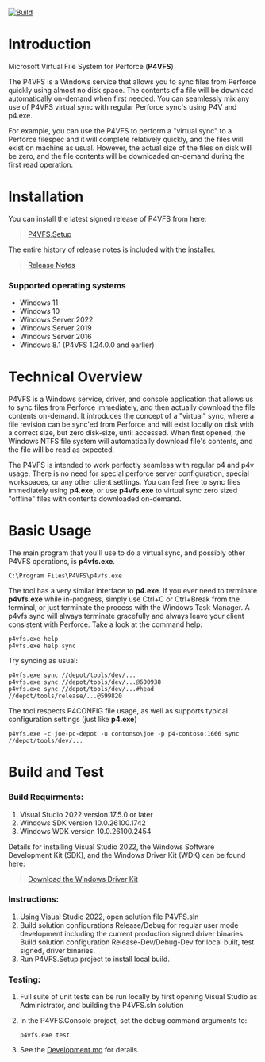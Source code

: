 [![Build](https://github.com/microsoft/p4vfs/actions/workflows/p4vfs-verify.yml/badge.svg)](https://github.com/microsoft/p4vfs/actions/workflows/p4vfs-verify.yml)

# Introduction 
Microsoft Virtual File System for Perforce (**P4VFS**)

The P4VFS is a Windows service that allows you to sync files from Perforce quickly using almost no disk space. The contents of a file will be download automatically on-demand when first needed. You can seamlessly mix any use of P4VFS virtual sync with regular Perforce sync's using P4V and p4.exe.

For example, you can use the P4VFS to perform a "virtual sync" to a Perforce filespec and it will complete relatively quickly, and the files will exist on machine as usual. However, the actual size of the files on disk will be zero, and the file contents will be downloaded on-demand during the first read operation.

# Installation
You can install the latest signed release of P4VFS from here:
> [P4VFS.Setup](https://github.com/microsoft/p4vfs/releases/download/v1.28.3.0/P4VFS.Setup-1.28.3.0.exe)

The entire history of release notes is included with the installer.
> [Release Notes](https://github.com/microsoft/p4vfs/blob/main/source/P4VFS.Console/P4VFS.Notes.txt)

### Supported operating systems
* Windows 11
* Windows 10
* Windows Server 2022 
* Windows Server 2019
* Windows Server 2016
* Windows 8.1 (P4VFS 1.24.0.0 and earlier)

# Technical Overview
P4VFS is a Windows service, driver, and console application that allows us to sync files from Perforce immediately, and then actually download the file contents on-demand. It introduces the concept of a "virtual" sync, where a file revision can be sync'ed from Perforce and will exist locally on disk with a correct size, but zero disk-size, until accessed. When first opened, the Windows NTFS file system will automatically download file's contents, and the file will be read as expected.

The P4VFS is intended to work perfectly seamless with regular p4 and p4v usage. There is no need for special perforce server configuration, special workspaces, or any other client settings. You can feel free to sync files immediately using **p4.exe**, or use **p4vfs.exe** to virtual sync zero sized "offline" files with contents downloaded on-demand.

# Basic Usage
The main program that you'll use to do a virtual sync, and possibly other P4VFS operations, is **p4vfs.exe**. 

    C:\Program Files\P4VFS\p4vfs.exe

 The tool has a very similar interface to **p4.exe**. If you ever need to terminate **p4vfs.exe** while in-progress, simply use Ctrl+C or Ctrl+Break from the terminal, or just terminate the process with the Windows Task Manager. A p4vfs sync will always terminate gracefully and always leave your client consistent with Perforce. Take a look at the command help:

    p4vfs.exe help
    p4vfs.exe help sync
 
Try syncing as usual: 

    p4vfs.exe sync //depot/tools/dev/...
    p4vfs.exe sync //depot/tools/dev/...@600938
    p4vfs.exe sync //depot/tools/dev/...#head  //depot/tools/release/...@599820

The tool respects P4CONFIG file usage, as well as supports typical configuration settings (just like **p4.exe**)
 
    p4vfs.exe -c joe-pc-depot -u contonso\joe -p p4-contoso:1666 sync //depot/tools/dev/...

# Build and Test
### Build Requirments:

1. Visual Studio 2022 version 17.5.0 or later
1. Windows SDK version 10.0.26100.1742
1. Windows WDK version 10.0.26100.2454

Details for installing Visual Studio 2022, the Windows Software Development Kit (SDK), and the Windows Driver Kit (WDK) can be found here: 
> [Download the Windows Driver Kit](https://learn.microsoft.com/en-us/windows-hardware/drivers/download-the-wdk)

### Instructions:
1. Using Visual Studio 2022, open solution file P4VFS.sln
1. Build solution configurations Release/Debug for regular user mode development including the current production signed driver binaries. Build solution configuration Release-Dev/Debug-Dev for local built, test signed, driver binaries.
1. Run P4VFS.Setup project to install local build.

### Testing:
1. Full suite of unit tests can be run locally by first opening Visual Studio as Administrator, and building the P4VFS.sln solution
1. In the P4VFS.Console project, set the debug command arguments to:

       p4vfs.exe test

1. See the [Development.md](doc/Development.md) for details.


